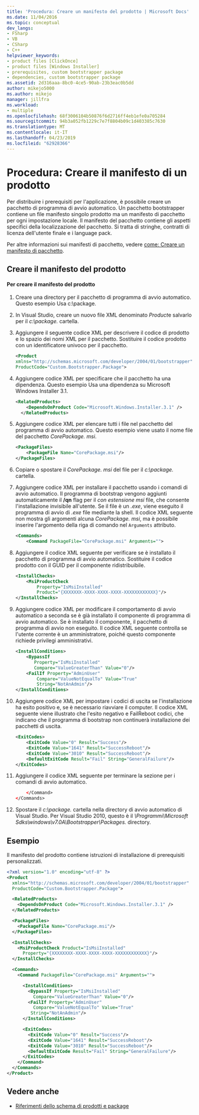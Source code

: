```yaml
---
title: 'Procedura: Creare un manifesto del prodotto | Microsoft Docs'
ms.date: 11/04/2016
ms.topic: conceptual
dev_langs:
- FSharp
- VB
- CSharp
- C++
helpviewer_keywords:
- product files [ClickOnce]
- product files [Windows Installer]
- prerequisites, custom bootstrapper package
- dependencies, custom bootstrapper package
ms.assetid: 2d316aaa-8bc0-4ce5-90ab-23b3eac0b5dd
author: mikejo5000
ms.author: mikejo
manager: jillfra
ms.workload:
- multiple
ms.openlocfilehash: 68f3006104b50876f6d2716ff4eb1efe0a705284
ms.sourcegitcommit: 94b3a052fb1229c7e7f8804b09c1d403385c7630
ms.translationtype: MT
ms.contentlocale: it-IT
ms.lasthandoff: 04/23/2019
ms.locfileid: "62928366"
---
```

# <a name="how-to-create-a-product-manifest"></a>Procedura: Creare il manifesto di un prodotto
Per distribuire i prerequisiti per l'applicazione, è possibile creare un pacchetto di programma di avvio automatico. Un pacchetto bootstrapper contiene un file manifesto singolo prodotto ma un manifesto di pacchetto per ogni impostazione locale. Il manifesto del pacchetto contiene gli aspetti specifici della localizzazione del pacchetto. Si tratta di stringhe, contratti di licenza dell'utente finale e i language pack.

 Per altre informazioni sui manifesti di pacchetto, vedere [come: Creare un manifesto di pacchetto](../deployment/how-to-create-a-package-manifest.md).

## <a name="create-the-product-manifest"></a>Creare il manifesto del prodotto

#### <a name="to-create-the-product-manifest"></a>Per creare il manifesto del prodotto

1. Creare una directory per il pacchetto di programma di avvio automatico. Questo esempio Usa c:\package.

2. In Visual Studio, creare un nuovo file XML denominato *Product*e salvarlo per il *c:\package.* cartella.

3. Aggiungere il seguente codice XML per descrivere il codice di prodotto e lo spazio dei nomi XML per il pacchetto. Sostituire il codice prodotto con un identificatore univoco per il pacchetto.

    ```xml
    <Product
    xmlns="http://schemas.microsoft.com/developer/2004/01/bootstrapper"
    ProductCode="Custom.Bootstrapper.Package">
    ```

4. Aggiungere codice XML per specificare che il pacchetto ha una dipendenza. Questo esempio Usa una dipendenza su Microsoft Windows Installer 3.1.

    ```xml
    <RelatedProducts>
        <DependsOnProduct Code="Microsoft.Windows.Installer.3.1" />
      </RelatedProducts>
    ```

5. Aggiungere codice XML per elencare tutti i file nel pacchetto del programma di avvio automatico. Questo esempio viene usato il nome file del pacchetto *CorePackage. msi*.

    ```xml
    <PackageFiles>
        <PackageFile Name="CorePackage.msi"/>
    </PackageFiles>
    ```

6. Copiare o spostare il *CorePackage. msi* del file per il *c:\package.* cartella.

7. Aggiungere codice XML per installare il pacchetto usando i comandi di avvio automatico. Il programma di bootstrap vengono aggiunti automaticamente il **/qn** flag per il *con estensione msi* file, che consente l'installazione invisibile all'utente. Se il file è un *.exe*, viene eseguito il programma di avvio di *.exe* file mediante la shell. Il codice XML seguente non mostra gli argomenti alcuna *CorePackage. msi*, ma è possibile inserire l'argomento della riga di comando nel `Arguments` attributo.

    ```xml
    <Commands>
        <Command PackageFile="CorePackage.msi" Arguments="">
    ```

8. Aggiungere il codice XML seguente per verificare se è installato il pacchetto di programma di avvio automatico. Sostituire il codice prodotto con il GUID per il componente ridistribuibile.

    ```xml
    <InstallChecks>
        <MsiProductCheck
            Property="IsMsiInstalled"
            Product="{XXXXXXX-XXXX-XXXX-XXXX-XXXXXXXXXXXX}"/>
    </InstallChecks>
    ```

9. Aggiungere codice XML per modificare il comportamento di avvio automatico a seconda se è già installato il componente di programma di avvio automatico. Se è installato il componente, il pacchetto di programma di avvio non eseguito. Il codice XML seguente controlla se l'utente corrente è un amministratore, poiché questo componente richiede privilegi amministrativi.

    ```xml
    <InstallConditions>
        <BypassIf
           Property="IsMsiInstalled"
           Compare="ValueGreaterThan" Value="0"/>
        <FailIf Property="AdminUser"
            Compare="ValueNotEqualTo" Value="True"
            String="NotAnAdmin"/>
    </InstallConditions>
    ```

10. Aggiungere codice XML per impostare i codici di uscita se l'installazione ha esito positivo e, se è necessario riavviare il computer. Il codice XML seguente viene illustrato che l'esito negativo e FailReboot codici, che indicano che il programma di bootstrap non continuerà installazione dei pacchetti di uscita.

    ```xml
    <ExitCodes>
        <ExitCode Value="0" Result="Success"/>
        <ExitCode Value="1641" Result="SuccessReboot"/>
        <ExitCode Value="3010" Result="SuccessReboot"/>
        <DefaultExitCode Result="Fail" String="GeneralFailure"/>
    </ExitCodes>
    ```

11. Aggiungere il codice XML seguente per terminare la sezione per i comandi di avvio automatico.

    ```xml
        </Command>
    </Commands>
    ```

12. Spostare il *c:\package.* cartella nella directory di avvio automatico di Visual Studio. Per Visual Studio 2010, questo è il *\Programmi\Microsoft Sdks\windows\v7.0A\Bootstrapper\Packages.* directory.

## <a name="example"></a>Esempio
 Il manifesto del prodotto contiene istruzioni di installazione di prerequisiti personalizzati.

```xml
<?xml version="1.0" encoding="utf-8" ?>
<Product
  xmlns="http://schemas.microsoft.com/developer/2004/01/bootstrapper"
  ProductCode="Custom.Bootstrapper.Package">

  <RelatedProducts>
    <DependsOnProduct Code="Microsoft.Windows.Installer.3.1" />
  </RelatedProducts>

  <PackageFiles>
    <PackageFile Name="CorePackage.msi"/>
  </PackageFiles>

  <InstallChecks>
    <MsiProductCheck Product="IsMsiInstalled"
      Property="{XXXXXXXX-XXXX-XXXX-XXXX-XXXXXXXXXXXX}"/>
  </InstallChecks>

  <Commands>
    <Command PackageFile="CorePackage.msi" Arguments="">

      <InstallConditions>
        <BypassIf Property="IsMsiInstalled"
          Compare="ValueGreaterThan" Value="0"/>
        <FailIf Property="AdminUser"
          Compare="ValueNotEqualTo" Value="True"
         String="NotAnAdmin"/>
      </InstallConditions>

      <ExitCodes>
        <ExitCode Value="0" Result="Success"/>
        <ExitCode Value="1641" Result="SuccessReboot"/>
        <ExitCode Value="3010" Result="SuccessReboot"/>
        <DefaultExitCode Result="Fail" String="GeneralFailure"/>
      </ExitCodes>
    </Command>
  </Commands>
</Product>
```

## <a name="see-also"></a>Vedere anche
- [Riferimenti dello schema di prodotti e package](../deployment/product-and-package-schema-reference.md)